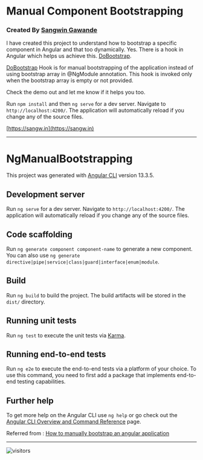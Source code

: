 # Manual Component Bootstrapping
### Created By [Sangwin Gawande](https://sangw.in)


I have created this project to understand how to bootstrap a specific component in Angular and that too dynamically. 
Yes. There is a hook in Angular which helps us achieve this. [DoBootstrap](https://angular.io/api/core/DoBootstrap).

[DoBootstrap](https://angular.io/api/core/DoBootstrap) Hook is for manual bootstrapping of the application instead of using bootstrap array in @NgModule annotation. 
This hook is invoked only when the bootstrap array is empty or not provided.

Check the demo out and let me know if it helps you too.

Run `npm install` and then `ng serve` for a dev server. 
Navigate to `http://localhost:4200/`. 
The application will automatically reload if you change any of the source files.


[https://sangw.in](https://sangw.in)

-------

# NgManualBootstrapping

This project was generated with [Angular CLI](https://github.com/angular/angular-cli) version 13.3.5.

## Development server

Run `ng serve` for a dev server. Navigate to `http://localhost:4200/`. The application will automatically reload if you change any of the source files.

## Code scaffolding

Run `ng generate component component-name` to generate a new component. You can also use `ng generate directive|pipe|service|class|guard|interface|enum|module`.

## Build

Run `ng build` to build the project. The build artifacts will be stored in the `dist/` directory.

## Running unit tests

Run `ng test` to execute the unit tests via [Karma](https://karma-runner.github.io).

## Running end-to-end tests

Run `ng e2e` to execute the end-to-end tests via a platform of your choice. To use this command, you need to first add a package that implements end-to-end testing capabilities.

## Further help

To get more help on the Angular CLI use `ng help` or go check out the [Angular CLI Overview and Command Reference](https://angular.io/cli) page.


Referred from  : [How to manually bootstrap an angular application](https://indepth.dev/posts/1203/how-to-manually-bootstrap-an-angular-application)

------------


![visitors](https://img.shields.io/badge/dynamic/json?color=badge&label=Thank%20you%20for%20visiting%20%28Since%20June%202022%29&query=value&url=https://api.countapi.xyz/hit/sangwin.manual-bootstrapping-component-angular//readme)

